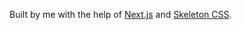 Built by me with the help of [Next.js](https://nextjs.org/) and [Skeleton CSS](http://getskeleton.com).